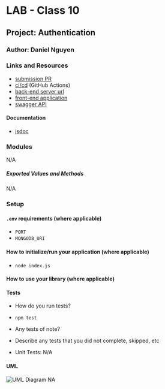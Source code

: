 # LAB - Class 10

## Project: Authentication

### Author: Daniel Nguyen

### Links and Resources

- [submission PR](https://github.com/daniel-nguyen-401-advanced-javascript/lab-10/pull/1)
- [ci/cd](https://github.com/daniel-nguyen-401-advanced-javascript/lab-10/actions) (GitHub Actions)
- [back-end server url](NA) 
- [front-end application](NA)
- [swagger API]()

#### Documentation
- [jsdoc]()

### Modules
N/A

##### Exported Values and Methods
N/A

### Setup

#### `.env` requirements (where applicable)
- `PORT`
- `MONGODB_URI`

#### How to initialize/run your application (where applicable)
- `node index.js`

#### How to use your library (where applicable)


#### Tests

- How do you run tests? 
* `npm test`

- Any tests of note?

- Describe any tests that you did not complete, skipped, etc 

- Unit Tests: N/A

#### UML

![UML Diagram]() NA
